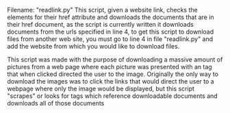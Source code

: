 Filename: "readlink.py"
This script, given a website link, checks the <a> elements for their href attribute
and downloads the documents that are in their href document, as the script is
currently written it downloads documents from the urls specified in line 4, to get
this script to download files from another web site, you must go to line 4 in file "readlink.py" and add the website from which you would like to download files.

This script was made with the purpose of downloading a massive amount of pictures 
from a web page where each picture was presented with an <a> tag that when clicked
directed the user to the image. Originally the only way to download the images was
to click the links that would direct the user to a webpage where only the image 
would be displayed, but this script "scrapes" or looks for <a> tags which reference
downloadable documents and downloads all of those documents
